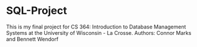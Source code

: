 # SQL-Project
This is my final project for CS 364: Introduction to Database Management Systems at the University of Wisconsin - La Crosse.
Authors: Connor Marks and Bennett Wendorf
